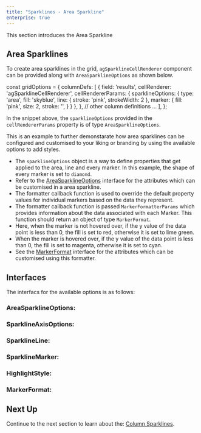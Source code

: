 ```yaml
---
title: "Sparklines - Area Sparkline"
enterprise: true
---
```


This section introduces the Area Sparkline

## Area Sparklines

To create area sparklines in the grid, `agSparklineCellRenderer` component can be provided along with `AreaSparklineOptions` as shown below.

<snippet>
const gridOptions = {
    columnDefs: [
        {
            field: 'results',
            cellRenderer: 'agSparklineCellRenderer',
            cellRendererParams: {
                sparklineOptions: {
                    type: 'area',
                    fill: 'skyblue',
                    line: {
                        stroke: 'pink',
                        strokeWidth: 2
                    },
                    marker: {
                        fill: 'pink',
                        size: 2,
                        stroke: '',
                    }
                }
            },
        },
        // other column definitions ...
    ],
};
</snippet>

In the snippet above, the `sparklineOptions` provided in the `cellRendererParams` property is of type `AreaSparklineOptions`.

This is an example to further demonstarate how area sparklines can be configured and customised to your liking or branding by using the available options to add styles.

- The `sparklineOptions` object is a way to define properties that get applied to the area, line and every marker. In this example, the shape of every marker is set to `diamond`.
- Refer to the [AreaSparklineOptions](/sparklines-area-sparkline/#areasparklineoptions) interface for the attributes which can be customised in a area sparkline.
- The formatter callback function is used to override the default property values for individual markers based on the data they represent.
- The formatter callback function is passed `MarkerFormatterParams` which provides information about the data associated with each Marker. This function should return an object of type `MarkerFormat`.
- Here, when the marker is not hovered over, if the y value of the data point is less than 0, the fill is set to red, otherwise it is set to lime green.
- When the marker is hovered over, if the y value of the data point is less than 0, the fill is set to magenta, otherwise it is set to cyan.
- See the [MarkerFormat](/sparklines-area-sparkline/#markerformat) interface for the attributes which can be customised using this formatter.


<grid-example title='Area Sparkline' name='area-sparkline' type='generated' options='{ "enterprise": true, "exampleHeight": 585, "modules": ["clientside", "sparklines"] }'></grid-example>

## Interfaces
The interfacs for the available options is as follows:

### AreaSparklineOptions:

<api-documentation source='sparklines-area-sparkline/resources/area-sparkline-api.json' section='AreaSparklineOptions'></api-documentation>

### SparklineAxisOptions:

<api-documentation source='sparklines-area-sparkline/resources/area-sparkline-api.json' section='SparklineAxisOptions'></api-documentation>

### SparklineLine:

<api-documentation source='sparklines-area-sparkline/resources/area-sparkline-api.json' section='SparklineLine'></api-documentation>

### SparklineMarker:

<api-documentation source='sparklines-area-sparkline/resources/area-sparkline-api.json' section='SparklineMarker'></api-documentation>


### HighlightStyle:

<api-documentation source='sparklines-area-sparkline/resources/area-sparkline-api.json' section='HighlightStyle'></api-documentation>

### MarkerFormat:

<api-documentation source='sparklines-area-sparkline/resources/area-sparkline-api.json' section='MarkerFormat'></api-documentation>


## Next Up

Continue to the next section to learn about the: [Column Sparklines](/sparklines-column-sparkline/).
